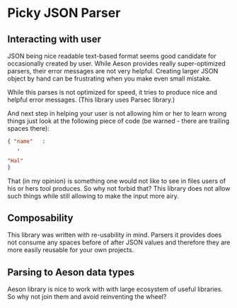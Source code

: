 Picky JSON Parser
=================

Interacting with user
---------------------

JSON being nice readable text-based format seems good candidate
for occasionally created by user. While Aeson provides really
super-optimized parsers, their error messages are not very helpful.
Creating larger JSON object by hand can be frustrating when you
make even small mistake.

While this parses is not optimized for speed, it tries to produce
nice and helpful error messages. (This library uses Parsec library.)

And next step in helping your user is not allowing him or her to
learn wrong things just look at the following piece of code (be
warned - there are trailing spaces there):

~~~ .json
{ "name"   :   
   ,   

"Hal"
}
~~~

That (in my opinion) is something one would not like to see in files
users of his or hers tool produces. So why not forbid that? This
library does not allow such things while still allowing to make
the input more airy.

Composability
-------------

This library was written with re-usability in mind. Parsers it
provides does not consume any spaces before of after JSON values
and therefore they are more easily reusable for your own projects.

Parsing to Aeson data types
---------------------------

Aeson library is nice to work with with large ecosystem of useful
libraries. So why not join them and avoid reinventing the wheel?
